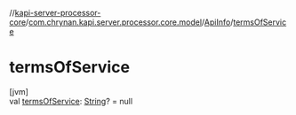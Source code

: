 //[kapi-server-processor-core](../../../index.md)/[com.chrynan.kapi.server.processor.core.model](../index.md)/[ApiInfo](index.md)/[termsOfService](terms-of-service.md)

# termsOfService

[jvm]\
val [termsOfService](terms-of-service.md): [String](https://kotlinlang.org/api/latest/jvm/stdlib/kotlin/-string/index.html)? = null
